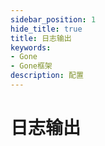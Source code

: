 ```yaml
---
sidebar_position: 1
hide_title: true
title: 日志输出
keywords:
- Gone
- Gone框架
description: 配置
---
```


# 日志输出